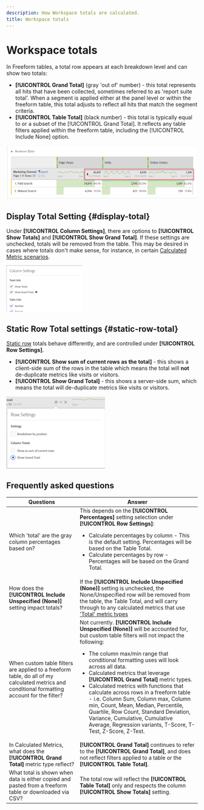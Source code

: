 ```yaml
---
description: How Workspace totals are calculated.
title: Workspace totals
---
```


# Workspace totals

In Freeform tables, a total row appears at each breakdown level and can show two totals:

* **[!UICONTROL Grand Total]** (gray 'out of' number) - this total represents all hits that have been collected, sometimes referred to as 'report suite total'. When a segment is applied either at the panel level or within the freeform table, this total adjusts to reflect all hits that match the segment criteria.
* **[!UICONTROL Table Total]** (black number) - this total is typically equal to or a subset of the [!UICONTROL Grand Total]. It reflects any table filters applied within the freeform table, including the [!UICONTROL Include None] option.

![](assets/total-row.png)

## Display Total Setting {#display-total}

Under **[!UICONTROL Column Settings]**, there are options to **[!UICONTROL Show Totals]** and **[!UICONTROL Show Grand Total]**. If these settings are unchecked, totals will be removed from the table. This may be desired in cases where totals don't make sense, for instance, in certain [Calculated Metric scenarios](https://docs.adobe.com/content/help/en/analytics/components/calculated-metrics/calcmetrics-reference/cm-totals.html).

![](assets/column-settings-total.png)

## Static Row Total settings {#static-row-total}

[Static row](https://docs.adobe.com/content/help/en/analytics/analyze/analysis-workspace/build-workspace-project/column-row-settings/manual-vs-dynamic-rows.html) totals behave differently, and are controlled under **[!UICONTROL Row Settings]**.

* **[!UICONTROL Show sum of current rows as the total]** - this shows a client-side sum of the rows in the table which means the total will **not** de-duplicate metrics like visits or visitors.
* **[!UICONTROL Show Grand Total]** - this shows a server-side sum, which means the total will de-duplicate metrics like visits or visitors.

![](assets/static-rows.png)

## Frequently asked questions

|Questions|Answer|
|---|---|
|Which 'total' are the gray column percentages based on?|This depends on the **[!UICONTROL Percentages]** setting selection under **[!UICONTROL Row Settings]**:<ul><li>Calculate percentages by column - This is the default setting. Percentages will be based on the Table Total.</li><li>Calculate percentages by row - Percentages will be based on the Grand Total.</li></ul>|
|How does the **[!UICONTROL Include Unspecified (None)]** setting impact totals?|If the **[!UICONTROL Include Unspecified (None)]** setting is unchecked, the None/Unspecified row will be removed from the table, the Table Total, and will carry through to any calculated metrics that use ['Total' metric types](https://docs.adobe.com/content/help/en/analytics/components/calculated-metrics/calcmetric-workflow/m-metric-type-alloc.html)|
|When custom table filters are applied to a freeform table, do all of my calculated metrics and conditional formatting account for the filter?|Not currently. **[!UICONTROL Include Unspecified (None)]** will be accounted for, but custom table filters will not impact the following:<ul><li>The column max/min range that conditional formatting uses will look across all data.</li><li>Calculated metrics that leverage **[!UICONTROL Grand Total]** metric types.</li><li>Calculated metrics with functions that calculate across rows in a freeform table - i.e. Column Sum, Column max, Column min, Count, Mean, Median, Percentile, Quartile, Row Count, Standard Deviation, Variance, Cumulative, Cumulative Average, Regression variants, T-Score, T-Test, Z-Score, Z-Test.</li></ul>|
|In Calculated Metrics, what does the **[!UICONTROL Grand Total]** metric type reflect?|**[!UICONTROL Grand Total]** continues to refer to the **[!UICONTROL Grand Total]**, and does not reflect filters applied to a table or the **[!UICONTROL Table Total]**.|
|What total is shown when data is either copied and pasted from a freeform table or downloaded via CSV?|The total row will reflect the **[!UICONTROL Table Total]** only and respects the column **[!UICONTROL Show Totals]** setting.|


